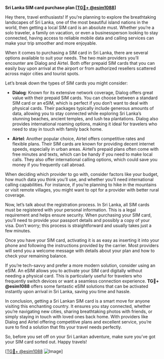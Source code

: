 **Sri Lanka SIM card purchase plan [[TG💪+ @esim1088](https://t.me/s/esim1088)]**

Hey there, travel enthusiasts! If you're planning to explore the breathtaking landscapes of Sri Lanka, one of the most beautiful island nations in the world, then getting a local SIM card is an absolute must. Whether you’re a solo traveler, a family on vacation, or even a businessperson looking to stay connected, having access to reliable mobile data and calling services can make your trip smoother and more enjoyable.

When it comes to purchasing a SIM card in Sri Lanka, there are several options available to suit your needs. The two main providers you’ll encounter are Dialog and Airtel. Both offer prepaid SIM cards that you can easily buy upon arrival at the airport or from authorized resellers scattered across major cities and tourist spots.

Let’s break down the types of SIM cards you might consider:

- **Dialog**: Known for its extensive network coverage, Dialog offers great value with their prepaid SIM cards. You can choose between a standard SIM card or an eSIM, which is perfect if you don’t want to deal with physical cards. Their packages typically include generous amounts of data, allowing you to stay connected while exploring Sri Lanka’s stunning beaches, ancient temples, and lush tea plantations. Dialog also provides international roaming options, making it ideal for travelers who need to stay in touch with family back home.

- **Airtel**: Another popular choice, Airtel offers competitive rates and flexible plans. Their SIM cards are known for providing decent internet speeds, especially in urban areas. Airtel’s prepaid plans often come with free minutes and texts, which can be handy if you need to make local calls. They also offer international calling options, which could save you money if you frequently call abroad.

When deciding which provider to go with, consider factors like your budget, how much data you think you’ll use, and whether you’ll need international calling capabilities. For instance, if you’re planning to hike in the mountains or visit remote villages, you might want to opt for a provider with better rural coverage.

Now, let’s talk about the registration process. In Sri Lanka, all SIM cards must be registered with your personal information. This is a legal requirement and helps ensure security. When purchasing your SIM card, you’ll need to provide your passport details and possibly a copy of your visa. Don’t worry; this process is straightforward and usually takes just a few minutes.

Once you have your SIM card, activating it is as easy as inserting it into your phone and following the instructions provided by the carrier. Most providers will send you a welcome message with details about your plan and how to check your remaining balance.

If you’re tech-savvy and prefer a more modern solution, consider using an eSIM. An eSIM allows you to activate your SIM card digitally without needing a physical card. This is particularly useful for travelers who frequently switch devices or want a seamless connection experience. **TG💪+ @esim1088** offers some fantastic eSIM solutions that can be activated instantly upon arrival in Sri Lanka, saving you time and hassle.

In conclusion, getting a Sri Lankan SIM card is a smart move for anyone visiting this enchanting country. It ensures you stay connected, whether you’re navigating new cities, sharing breathtaking photos with friends, or simply staying in touch with loved ones back home. With providers like Dialog and Airtel offering competitive plans and excellent service, you’re sure to find a solution that fits your travel needs perfectly.

So, before you set off on your Sri Lankan adventure, make sure you’ve got your SIM card sorted out. Happy travels!

[[TG💪+ @esim1088](https://t.me/s/esim1088) ![Image](https://i.postimg.cc/Y0z9fWf4/image.png)]